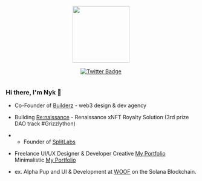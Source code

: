 <p align="center"><img src="https://images-ext-2.discordapp.net/external/tB5QAgTwqqW_TuAWM_FE2tqTdX4lBngDdx16OI6omys/https/media.discordapp.net/attachments/945872969845063730/962815619449913364/skelly_shadow.gif" width="150"/>
<p align="center">
<a href="https://twitter.com/0xNyk">  <img src="https://img.shields.io/badge/Twitter-blue?style=for-the-badge&logo=twitter&logoColor=white" alt="Twitter Badge"/></a>
</p>
<p align="center"><img src="https://komarev.com/ghpvc/?username=0xNyk&style=flat-square&color=blue" alt=""></p>

### Hi there, I'm Nyk 👋

- Co-Founder of [Builderz](https://twitter.com/builderz__) - web3 design & dev agency 
- Building [Re:naissance](https://twitter.com/renaissance_xyz) - Renaissance xNFT Royalty Solution (3rd prize DAO track #Grizzlython)
- - Founder of [SplitLabs](https://twitter.com/split_labs)

- Freelance UI/UX Designer & Developer
Creative [My Portfolio](https://nyk-portfolio.vercel.app/)  Minimalistic [My Portfolio](https://nyk-dev.vercel.app) 

- ex. Alpha Pup and UI & Development at [WOOF](https://twitter.com/woofsolana) on the Solana Blockchain. 


